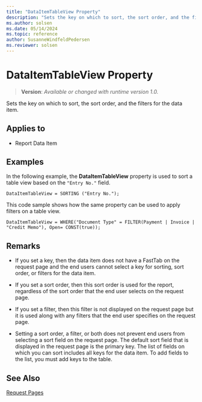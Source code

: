 ```yaml
---
title: "DataItemTableView Property"
description: "Sets the key on which to sort, the sort order, and the filters for the data item."
ms.author: solsen
ms.date: 05/14/2024
ms.topic: reference
author: SusanneWindfeldPedersen
ms.reviewer: solsen
---
```

[//]: # (START>DO_NOT_EDIT)
[//]: # (IMPORTANT:Do not edit any of the content between here and the END>DO_NOT_EDIT.)
[//]: # (Any modifications should be made in the .xml files in the ModernDev repo.)
# DataItemTableView Property
> **Version**: _Available or changed with runtime version 1.0._

Sets the key on which to sort, the sort order, and the filters for the data item.

## Applies to
-   Report Data Item

[//]: # (IMPORTANT: END>DO_NOT_EDIT)

## Examples

In the following example, the **DataItemTableView** property is used to sort a table view based on the `"Entry No."` field.

```AL
DataItemTableView = SORTING ("Entry No.");
```

This code sample shows how the same property can be used to apply filters on a table view.

```AL
DataItemTableView = WHERE("Document Type" = FILTER(Payment | Invoice | "Credit Memo"), Open= CONST(true));
```
  
## Remarks  

- If you set a key, then the data item does not have a FastTab on the request page and the end users cannot select a key for sorting, sort order, or filters for the data item.  
  
- If you set a sort order, then this sort order is used for the report, regardless of the sort order that the end user selects on the request page.  
  
- If you set a filter, then this filter is not displayed on the request page but it is used along with any filters that the end user specifies on the request page.  
  
- Setting a sort order, a filter, or both does not prevent end users from selecting a sort field on the request page. The default sort field that is displayed in the request page is the primary key. The list of fields on which you can sort includes all keys for the data item. To add fields to the list, you must add keys to the table.

## See Also

[Request Pages](../devenv-request-pages.md)
